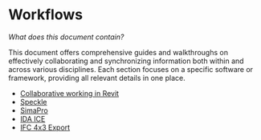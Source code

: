 # Workflows

*What does this document contain?*

This document offers comprehensive guides and walkthroughs on effectively collaborating and synchronizing information both within and across various disciplines. Each section focuses on a specific software or framework, providing all relevant details in one place.

* [Collaborative working in Revit](Revit.md)
* [Speckle](Speckle.md)
* [SimaPro](SimaPro.md)
* [IDA ICE](IDAICE.md)
* [IFC 4x3 Export](IFC4X3Export.md)





